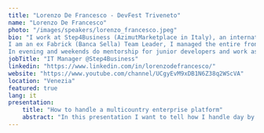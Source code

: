 ```yaml
---
title: "Lorenzo De Francesco - DevFest Triveneto"
name: "Lorenzo De Francesco"
photo: "/images/speakers/lorenzo_francesco.jpeg"
bio: "I work at Step4Business (AzimutMarketplace in Italy), an international fintech platform (ES, BR,IT) where I manage a team of developers and design the whole international software architecture to make it scalable and performant.
I am an ex Fabrick (Banca Sella) Team Leader, I managed the entire fronted development of the Small Business Enterprise Home Banking providing a design system and a scalable architecture.
In evening and weekends do mentorship for junior developers and work as a teacher at start2Impact, develohope and Tree"
jobTitle: "IT Manager @Step4Business"
linkedin: "https://www.linkedin.com/in/lorenzodefrancesco/"
website: "https://www.youtube.com/channel/UCgyEvM9xDB1N6Z38q2WScVA"
location: "Venezia"
featured: true
lang: it
presentation:
    title: "How to handle a multicountry enterprise platform"
    abstract: "In this presentation I want to tell how I handle day by day the development and the monitoring of an enterprise application. We will go deep in the architecture decision strategy and the tools we are using to ensure safety, reliability and scalability of the platform"
---
```

